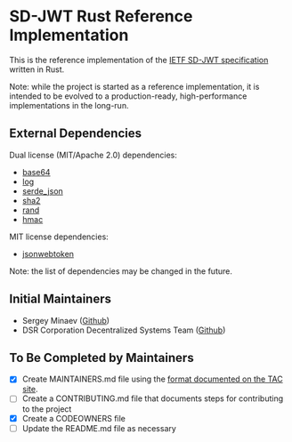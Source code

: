 # SD-JWT Rust Reference Implementation

This is the reference implementation of the [IETF SD-JWT specification](https://datatracker.ietf.org/doc/draft-ietf-oauth-selective-disclosure-jwt/) written in Rust.

Note: while the project is started as a reference implementation, it is intended to be evolved to a production-ready, high-performance implementations in the long-run.

## External Dependencies

Dual license (MIT/Apache 2.0) dependencies:
- [base64](https://crates.io/crates/base64)
- [log](https://crates.io/crates/log)
- [serde_json](https://crates.io/crates/serde_json)
- [sha2](https://crates.io/crates/sha2)
- [rand](https://crates.io/crates/rand)
- [hmac](https://crates.io/crates/hmac)

MIT license dependencies:
- [jsonwebtoken](https://crates.io/crates/jsonwebtoken)

Note: the list of dependencies may be changed in the future.

## Initial Maintainers

- Sergey Minaev ([Github](https://github.com/jovfer))
- DSR Corporation Decentralized Systems Team ([Github](https://github.com/orgs/DSRCorporation/teams/decentralized-systems))

## To Be Completed by Maintainers
- [x] Create MAINTAINERS.md file using the [format documented on the TAC site](https://tac.openwallet.foundation/governance/maintainers-file-content/).
- [ ] Create a CONTRIBUTING.md file that documents steps for contributing to the project
- [X] Create a CODEOWNERS file
- [ ] Update the README.md file as necessary